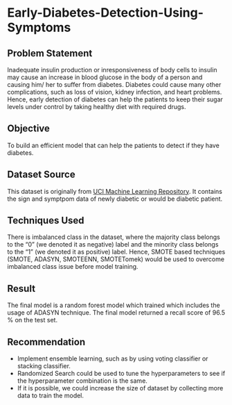 # Early-Diabetes-Detection-Using-Symptoms
## Problem Statement
Inadequate insulin production or inresponsiveness of body cells to insulin may cause an increase in blood glucose in the body of a person and causing him/ her to suffer from diabetes. Diabetes could cause many other complications, such as loss of vision, kidney infection, and heart problems. Hence, early detection of diabetes can help the patients to keep their sugar levels under control by taking healthy diet with required drugs.

## Objective
To build an efficient model that can help the patients to detect if they have diabetes.

## Dataset Source
This dataset is originally from <a href="https://archive.ics.uci.edu/ml/datasets/Early+stage+diabetes+risk+prediction+dataset.#">UCI Machine Learning Repository</a>. It contains the sign and symptpom data of newly diabetic or would be diabetic patient.

## Techniques Used 
There is imbalanced class in the dataset, where the majority class belongs to the “0” (we denoted it as negative) label and the minority class belongs to the “1” (we denoted it as positive) label. Hence, SMOTE based techniques (SMOTE, ADASYN, SMOTEENN, SMOTETomek) would be used to overcome imbalanced class issue before model training.

## Result
The final model is a random forest model which trained which includes the usage of ADASYN technique. The final model returned a recall score of 96.5 % on the test set. 

## Recommendation
* Implement ensemble learning, such as by using voting classifier or stacking classifier.
* Randomized Search could be used to tune the hyperparameters to see if the hyperparameter combination is the same.
* If it is possible, we could increase the size of dataset by collecting more data to train the model. 
